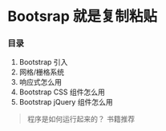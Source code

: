# Bootsrap 就是复制粘贴



### 目录

1. Bootstrap 引入
2. 网格/栅格系统
3. 响应式怎么用
4. Bootstrap CSS 组件怎么用
5. Bootstrap jQuery 组件怎么用



> 程序是如何运行起来的？ 书籍推荐

